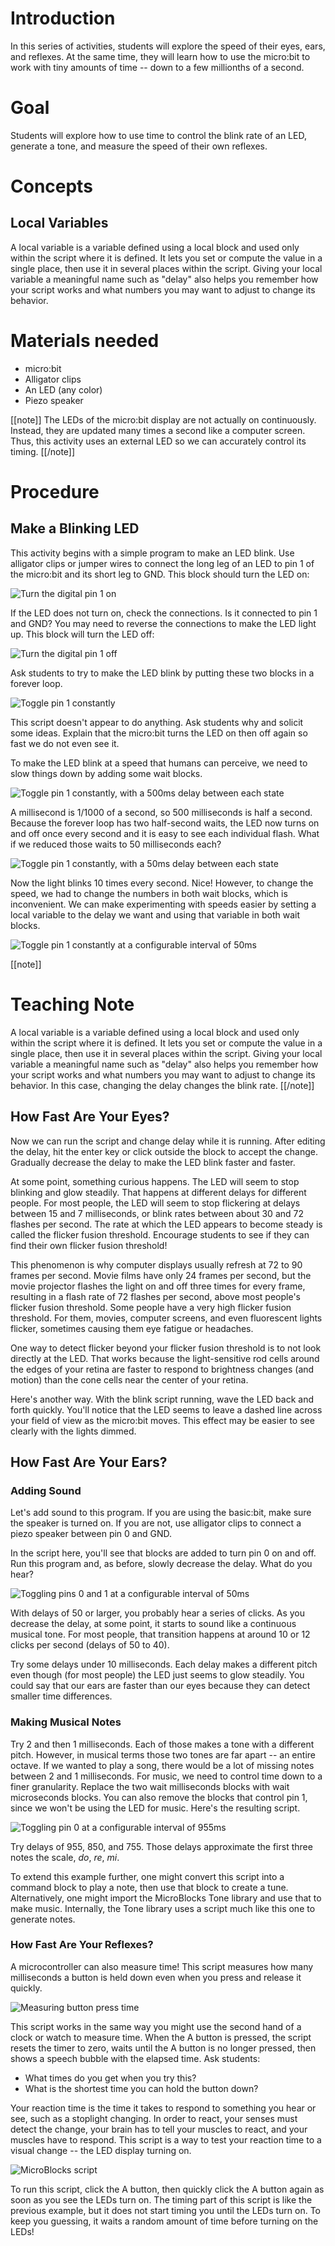 # Introduction

In this series of activities, students will explore the speed of their eyes,
ears, and reflexes. At the same time, they will learn how to use the micro:bit
to work with tiny amounts of time -- down to a few millionths of a second. 

# Goal

Students will explore how to use time to control the blink rate of an LED,
generate a tone, and measure the speed of their own reflexes.

# Concepts

## Local Variables

A local variable is a variable defined using a local block and used only within
the script where it is defined. It lets you set or compute the value in a single
place, then use it in several places within the script. Giving your local
variable a meaningful name such as "delay" also helps you remember how your
script works and what numbers you may want to adjust to change its behavior.

# Materials needed

* micro:bit
* Alligator clips
* An LED (any color)
* Piezo speaker

[[note]]
The LEDs of the micro:bit display are not actually on continuously. Instead,
they are updated many times a second like a computer screen. Thus, this activity
uses an external LED so we can accurately control its timing.
[[/note]]

# Procedure

## Make a Blinking LED

This activity begins with a simple program to make an LED blink. Use alligator
clips or jumper wires to connect the long leg of an LED to pin 1 of the
micro:bit and its short leg to GND. This block should turn the LED on:

![Turn the digital pin 1 on](https://microblocks.fun/render?script=%22script%2010%2010%20%7B%20digitalWriteOp%201%20true;%7D%20%22&scale=1.25&locale=English&libs=[])

If the LED does not turn on, check the connections. Is it connected to pin 1
and GND? You may need to reverse the connections to make the LED light up. This
block will turn the LED off:

![Turn the digital pin 1 off](https://microblocks.fun/render?script=%22script%2010%2010%20%7B%20digitalWriteOp%201%20false;%7D%20%22&scale=1.25&locale=English&libs=[])

Ask students to try to make the LED blink by putting these two blocks in a
forever loop.

![Toggle pin 1 constantly](https://microblocks.fun/render?script=%22script%2010%2010%20%7B%20forever%20%7B%20digitalWriteOp%201%20true;%20digitalWriteOp%201%20false;%7D;%7D%20%22&scale=1.25&locale=English&libs=[])

This script doesn't appear to do anything. Ask students why and solicit some
ideas. Explain that the micro:bit turns the LED on then off again so fast we do
not even see it.

To make the LED blink at a speed that humans can perceive, we need to slow
things down by adding some wait blocks. 

![Toggle pin 1 constantly, with a 500ms delay between each state](https://microblocks.fun/render?script=%22script%2010%2010%20%7B%20forever%20%7B%20digitalWriteOp%201%20true;%20waitMillis%20500;%20digitalWriteOp%201%20false;%20waitMillis%20500;%7D;%7D%20%22&scale=1.25&locale=English&libs=[])

A millisecond is 1/1000 of a second, so 500 milliseconds is half a second.
Because the forever loop has two half-second waits, the LED now turns on and off
once every second and it is easy to see each individual flash. What if we
reduced those waits to 50 milliseconds each?

![Toggle pin 1 constantly, with a 50ms delay between each state](https://microblocks.fun/render?script=%22script%2010%2010%20%7B%20forever%20%7B%20digitalWriteOp%201%20true;%20waitMillis%2050;%20digitalWriteOp%201%20false;%20waitMillis%2050;%7D;%7D%20%22&scale=1.25&locale=English&libs=[])

Now the light blinks 10 times every second. Nice! However, to change the speed,
we had to change the numbers in both wait blocks, which is inconvenient. We can
make experimenting with speeds easier by setting a local variable to the delay
we want and using that variable in both wait blocks. 

![Toggle pin 1 constantly at a configurable interval of 50ms](https://microblocks.fun/render?script=%22script%2010%2010%20%7B%20forever%20%7B%20local%20%27delay%27%2050;%20digitalWriteOp%201%20true;%20waitMillis%20delay;%20digitalWriteOp%201%20false;%20waitMillis%20delay;%7D;%7D%20%22&scale=1.25&locale=English&libs=[])

[[note]]
# Teaching Note
A local variable is a variable defined using a local block and used only within
the script where it is defined. It lets you set or compute the value in a single
place, then use it in several places within the script. Giving your local
variable a meaningful name such as "delay" also helps you remember how your
script works and what numbers you may want to adjust to change its behavior.
In this case, changing the delay changes the blink rate.
[[/note]]

## How Fast Are Your Eyes?

Now we can run the script and change delay while it is running. After editing
the delay, hit the enter key or click outside the block to accept the change.
Gradually decrease the delay to make the LED blink faster and faster.

At some point, something curious happens. The LED will seem to stop blinking and
glow steadily. That happens at different delays for different people. For most
people, the LED will seem to stop flickering at delays between 15 and 7
milliseconds, or blink rates between about 30 and 72 flashes per second. The
rate at which the LED appears to become steady is called the flicker fusion
threshold. Encourage students to see if they can find their own flicker fusion
threshold!

This phenomenon is why computer displays usually refresh at 72 to 90 frames per
second. Movie films have only 24 frames per second, but the movie projector
flashes the light on and off three times for every frame, resulting in a flash
rate of 72 flashes per second, above most people's flicker fusion threshold.
Some people have a very high flicker fusion threshold. For them, movies,
computer screens, and even fluorescent lights flicker, sometimes causing them
eye fatigue or headaches.

One way to detect flicker beyond your flicker fusion threshold is to not look
directly at the LED. That works because the light-sensitive rod cells around the
edges of your retina are faster to respond to brightness changes (and motion)
than the cone cells near the center of your retina.

Here's another way. With the blink script running, wave the LED back and forth
quickly. You'll notice that the LED seems to leave a dashed line across your
field of view as the micro:bit moves. This effect may be easier to see clearly
with the lights dimmed.

## How Fast Are Your Ears?

### Adding Sound

Let's add sound to this program. If you are using the basic:bit, make sure the
speaker is turned on. If you are not, use alligator clips to connect a piezo
speaker between pin 0 and GND.

In the script here, you'll see that blocks are added to turn pin 0 on and off.
Run this program and, as before, slowly decrease the delay. What do you hear?

![Toggling pins 0 and 1 at a configurable interval of 50ms](https://microblocks.fun/render?script=%22script%2010%2010%20%7B%20forever%20%7B%20local%20%27delay%27%2050;%20digitalWriteOp%201%20true;%20digitalWriteOp%200%20true;%20waitMillis%20delay;%20digitalWriteOp%201%20false;%20digitalWriteOp%200%20false;%20waitMillis%20delay;%7D;%7D%20%22&scale=1.25&locale=English&libs=[])

With delays of 50 or larger, you probably hear a series of clicks. As you
decrease the delay, at some point, it starts to sound like a continuous musical
tone. For most people, that transition happens at around 10 or 12 clicks per
second (delays of 50 to 40).

Try some delays under 10 milliseconds. Each delay makes a different pitch even
though (for most people) the LED just seems to glow steadily. You could say that
our ears are faster than our eyes because they can detect smaller time
differences.

### Making Musical Notes

Try 2 and then 1 milliseconds. Each of those makes a tone with a different
pitch. However, in musical terms those two tones are far apart -- an entire
octave. If we wanted to play a song, there would be a lot of missing notes
between 2 and 1 milliseconds. For music, we need to control time down to a finer
granularity. Replace the two wait milliseconds blocks with wait microseconds
blocks. You can also remove the blocks that control pin 1, since we won't be
using the LED for music. Here's the resulting script. 

![Toggling pin 0 at a configurable interval of 955ms](https://microblocks.fun/render?script=%22script%2010%2010%20%7B%20forever%20%7B%20local%20%27delay%27%20955;%20digitalWriteOp%200%20true;%20waitMillis%20delay;%20digitalWriteOp%200%20false;%20waitMillis%20delay;%7D;%7D%20%22&scale=1.25&locale=English&libs=[])

Try delays of 955, 850, and 755. Those delays approximate the first three notes
the scale, _do_, _re_, _mi_.

To extend this example further, one might convert this script into a command
block to play a note, then use that block to create a tune. Alternatively, one
might import the MicroBlocks Tone library and use that to make music.
Internally, the Tone library uses a script much like this one to generate notes.

### How Fast Are Your Reflexes?

A microcontroller can also measure time! This script measures how many
milliseconds a button is held down even when you press and release it quickly. 

![Measuring button press time](https://microblocks.fun/render?script=%22script%2010%2010%20%7B%20whenButtonPressed%20%27A%27;%20resetTimer;%20waitUntil%20%28not%20%28buttonA%29%29;%20sayIt%20%27Click%20time%27%20%28timer%29%20%27milliseconds.%27;%7D%20%22&scale=1.25&locale=English&libs=[])

This script works in the same way you might use the second hand of a clock or
watch to measure time. When the A button is pressed, the script resets the timer
to zero, waits until the A button is no longer pressed, then shows a speech
bubble with the elapsed time. Ask students: 

* What times do you get when you try this? 
* What is the shortest time you can hold the button down?

Your reaction time is the time it takes to respond to something you hear or see,
such as a stoplight changing. In order to react, your senses must detect the
change, your brain has to tell your muscles to react, and your muscles have to
respond. This script is a way to test your reaction time to a visual change --
the LED display turning on. 

![MicroBlocks script](https://microblocks.fun/render?script=%22script%2010%2010%20%7B%20whenButtonPressed%20%27A%27;%20%27%5Bdisplay:mbDisplayOff%5D%27;%20sayIt%20%27%27;%20waitUntil%20%28not%20%28buttonA%29%29;%20waitMillis%20%28random%20500%202000%29;%20%27%5Bdisplay:mbDisplay%5D%27%2033554431;%20resetTimer;%20waitUntil%20%28buttonA%29;%20sayIt%20%27Your%20reaction%20time%20was%27%20%28timer%29%20%27milliseconds.%27;%7D%20%22&scale=1.25&locale=English&libs=[%22LED%20Display%22])

To run this script, click the A button, then quickly click the A button again as
soon as you see the LEDs turn on.  The timing part of this script is like the
previous example, but it does not start timing you until the LEDs turn on. To
keep you guessing, it waits a random amount of time before turning on the LEDs!
